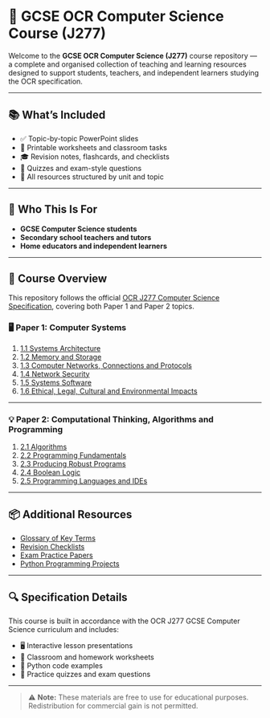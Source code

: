 # 📘 GCSE OCR Computer Science Course (J277)

Welcome to the **GCSE OCR Computer Science (J277)** course repository — a complete and organised collection of teaching and learning resources designed to support students, teachers, and independent learners studying the OCR specification.

---

## 📚 What’s Included

- ✅ Topic-by-topic PowerPoint slides
- 📝 Printable worksheets and classroom tasks
- 🎓 Revision notes, flashcards, and checklists
- 🧠 Quizzes and exam-style questions
- 📂 All resources structured by unit and topic

---

## 🎯 Who This Is For

- **GCSE Computer Science students**
- **Secondary school teachers and tutors**
- **Home educators and independent learners**

---

## 🧭 Course Overview

This repository follows the official [OCR J277 Computer Science Specification](https://www.ocr.org.uk/qualifications/gcse/computer-science-j277-from-2020/), covering both Paper 1 and Paper 2 topics.

### 🖥️ Paper 1: Computer Systems

1. [1.1 Systems Architecture](./paper1/1.1-systems-architecture/)
2. [1.2 Memory and Storage](./paper1/1.2-memory-and-storage/)
3. [1.3 Computer Networks, Connections and Protocols](./paper1/1.3-networks/)
4. [1.4 Network Security](./paper1/1.4-network-security/)
5. [1.5 Systems Software](./paper1/1.5-systems-software/)
6. [1.6 Ethical, Legal, Cultural and Environmental Impacts](./paper1/1.6-impacts/)

---

### 💡 Paper 2: Computational Thinking, Algorithms and Programming

1. [2.1 Algorithms](./paper2/2.1-algorithms/)
2. [2.2 Programming Fundamentals](./paper2/2.2-programming-fundamentals/)
3. [2.3 Producing Robust Programs](./paper2/2.3-robust-programs/)
4. [2.4 Boolean Logic](./paper2/2.4-boolean-logic/)
5. [2.5 Programming Languages and IDEs](./paper2/2.5-languages-ides/)

---

## 📦 Additional Resources

- [Glossary of Key Terms](./resources/glossary.md)
- [Revision Checklists](./resources/revision-checklists.md)
- [Exam Practice Papers](./resources/exam-practice/)
- [Python Programming Projects](./resources/python-projects/)

---

## 🔍 Specification Details

This course is built in accordance with the OCR J277 GCSE Computer Science curriculum and includes:

- 🖥️ Interactive lesson presentations
- 📄 Classroom and homework worksheets
- 🐍 Python code examples
- 🧪 Practice quizzes and exam questions

---

> ⚠️ **Note:** These materials are free to use for educational purposes. Redistribution for commercial gain is not permitted.
